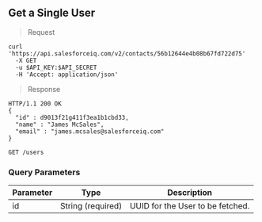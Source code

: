 ## Get a Single User

> Request

```shell
curl 'https://api.salesforceiq.com/v2/contacts/56b12644e4b08b67fd722d75'
  -X GET
  -u $API_KEY:$API_SECRET
  -H 'Accept: application/json'
```

> Response

```shell
HTTP/1.1 200 OK
{
  "id" : d9013f21g411f3ea1b1cbd33,
  "name" : "James McSales",
  "email" : "james.mcsales@salesforceiq.com"
}
```
`GET /users`

### Query Parameters
Parameter | Type | Description
--------- | ------- | -----------
id | String (required) | UUID for the User to be fetched.